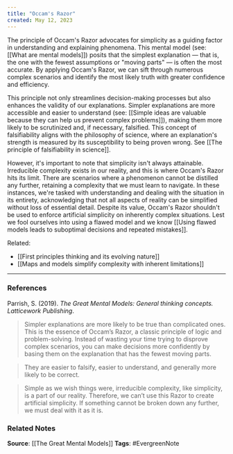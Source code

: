 ```yaml
---
title: "Occam's Razor"
created: May 12, 2023
---
```


The principle of Occam's Razor advocates for simplicity as a guiding factor in understanding and explaining phenomena. This mental model (see: [[What are mental models]]) posits that the simplest explanation — that is, the one with the fewest assumptions or "moving parts" — is often the most accurate. By applying Occam's Razor, we can sift through numerous complex scenarios and identify the most likely truth with greater confidence and efficiency.

This principle not only streamlines decision-making processes but also enhances the validity of our explanations. Simpler explanations are more accessible and easier to understand (see: [[Simple ideas are valuable because they can help us prevent complex problems]]), making them more likely to be scrutinized and, if necessary, falsified. This concept of falsifiability aligns with the philosophy of science, where an explanation's strength is measured by its susceptibility to being proven wrong. See [[The principle of falsifiability in science]].

However, it's important to note that simplicity isn't always attainable. Irreducible complexity exists in our reality, and this is where Occam's Razor hits its limit. There are scenarios where a phenomenon cannot be distilled any further, retaining a complexity that we must learn to navigate. In these instances, we're tasked with understanding and dealing with the situation in its entirety, acknowledging that not all aspects of reality can be simplified without loss of essential detail. Despite its value, Occam's Razor shouldn't be used to enforce artificial simplicity on inherently complex situations. Lest we fool ourselves into using a flawed model and we know [[Using flawed models leads to suboptimal decisions and repeated mistakes]].

Related:
- [[First principles thinking and its evolving nature]]
- [[Maps and models simplify complexity with inherent limitations]]

---
### References

Parrish, S. (2019). _The Great Mental Models: General thinking concepts. Latticework Publishing_.

> Simpler explanations are more likely to be true than complicated ones. This is the essence of Occam’s Razor, a classic principle of logic and problem-solving. Instead of wasting your time trying to disprove complex scenarios, you can make decisions more confidently by basing them on the explanation that has the fewest moving parts. 

> They are easier to falsify, easier to understand, and generally more likely to be correct.

> Simple as we wish things were, irreducible complexity, like simplicity, is a part of our reality. Therefore, we can’t use this Razor to create artificial simplicity. If something cannot be broken down any further, we must deal with it as it is. 

### Related Notes
**Source**: [[The Great Mental Models]]
**Tags**: #EvergreenNote
